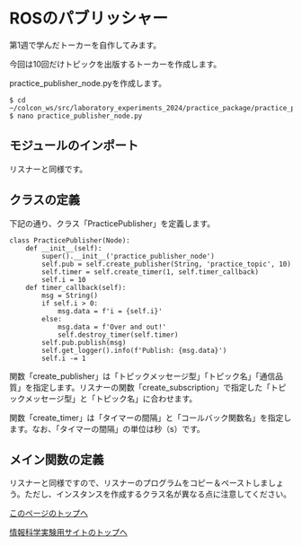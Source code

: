 # ROSのパブリッシャー
第1週で学んだトーカーを自作してみます。

今回は10回だけトピックを出版するトーカーを作成します。

practice_publisher_node.pyを作成します。

```
$ cd ~/colcon_ws/src/laboratory_experiments_2024/practice_package/practice_package
$ nano practice_publisher_node.py
```

## モジュールのインポート
リスナーと同様です。

## クラスの定義
下記の通り、クラス「PracticePublisher」を定義します。

```
class PracticePublisher(Node):
    def __init__(self):
        super().__init__('practice_publisher_node')
        self.pub = self.create_publisher(String, 'practice_topic', 10)
        self.timer = self.create_timer(1, self.timer_callback)
        self.i = 10
    def timer_callback(self):
        msg = String()
        if self.i > 0:
            msg.data = f'i = {self.i}'
        else:
            msg.data = f'Over and out!'
            self.destroy_timer(self.timer)
        self.pub.publish(msg)
        self.get_logger().info(f'Publish: {msg.data}')
        self.i -= 1
```

関数「create_publisher」は「トピックメッセージ型」「トピック名」「通信品質」を指定します。リスナーの関数「create_subscription」で指定した「トピックメッセージ型」と「トピック名」に合わせます。

関数「create_timer」は「タイマーの間隔」と「コールバック関数名」を指定します。なお、「タイマーの間隔」の単位は秒（s）です。

## メイン関数の定義
リスナーと同様ですので、リスナーのプログラムをコピー＆ペーストしましょう。ただし、インスタンスを作成するクラス名が異なる点に注意してください。

[このページのトップへ](#)

[情報科学実験用サイトのトップへ](https://stl-apu.github.io/laboratory_experiments/)
